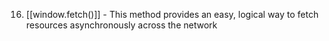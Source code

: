 16. [[window.fetch()]] - This method provides an easy, logical way to fetch resources asynchronously across the network